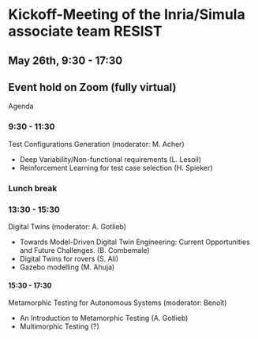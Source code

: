 # Kickoff-Meeting of the Inria/Simula associate team RESIST

## May 26th, 9:30 - 17:30
## Event hold on Zoom (fully virtual)

Agenda

### 9:30 - 11:30 
Test Configurations Generation (moderator: M. Acher)
- Deep Variability/Non-functional requirements (L. Lesoil)
-	Reinforcement Learning for test case selection (H. Spieker) 

### Lunch break

### 13:30 - 15:30 
Digital Twins (moderator: A. Gotlieb)
- Towards Model-Driven Digital Twin Engineering: Current Opportunities and Future Challenges. (B. Combemale)
- Digital Twins for rovers (S. Ali)
-	Gazebo modelling (M. Ahuja)

#### 15:30 - 17:30 
Metamorphic Testing for Autonomous Systems (moderator: Benoît)
-	An Introduction to Metamorphic Testing (A. Gotlieb)
-	Multimorphic Testing (?)


